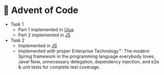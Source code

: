 # 🎄 Advent of Code

- Task 1
  - Part 1 implemented in [Uiua](https://www.uiua.org/)
  - Part 2 implemented in [JS](https://developer.mozilla.org/en-US/docs/Web/JavaScript)
- Task 2
  - Implemented in [JS](https://developer.mozilla.org/en-US/docs/Web/JavaScript)
  - Implemented with proper Enterprise Technology™: The modern Spring framework in the programming language everybody loves, Java! Now, unnecessary delegation, dependency injection, and e2e & unit tests for complete test coverage.
